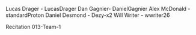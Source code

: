 Lucas Drager - LucasDrager
Dan Gagnier- DanielGagnier
Alex McDonald - standardProton
Daniel Desmond - Dezy-x2
Will Writer - wwriter26

Recitation 013-Team-1
